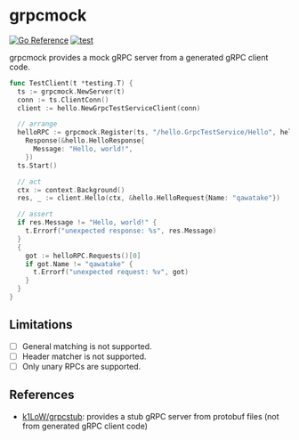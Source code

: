 # grpcmock

[![Go Reference](https://pkg.go.dev/badge/github.com/qawatake/grpcmock.svg)](https://pkg.go.dev/github.com/qawatake/grpcmock)
[![test](https://github.com/qawatake/grpcmock/actions/workflows/test.yaml/badge.svg)](https://github.com/qawatake/grpcmock/actions/workflows/test.yaml)

grpcmock provides a mock gRPC server from a generated gRPC client code.

```go
func TestClient(t *testing.T) {
  ts := grpcmock.NewServer(t)
  conn := ts.ClientConn()
  client := hello.NewGrpcTestServiceClient(conn)

  // arrange
  helloRPC := grpcmock.Register(ts, "/hello.GrpcTestService/Hello", hello.GrpcTestServiceClient.Hello).
    Response(&hello.HelloResponse{
      Message: "Hello, world!",
    })
  ts.Start()

  // act
  ctx := context.Background()
  res, _ := client.Hello(ctx, &hello.HelloRequest{Name: "qawatake"})

  // assert
  if res.Message != "Hello, world!" {
    t.Errorf("unexpected response: %s", res.Message)
  }
  {
    got := helloRPC.Requests()[0]
    if got.Name != "qawatake" {
      t.Errorf("unexpected request: %v", got)
    }
  }
}
```

## Limitations

- [ ] General matching is not supported.
- [ ] Header matcher is not supported.
- [ ] Only unary RPCs are supported.

## References

- [k1LoW/grpcstub]: provides a stub gRPC server from protobuf files (not from generated gRPC client code)

<!-- links -->

[k1LoW/grpcstub]: https://github.com/k1LoW/grpcstub

